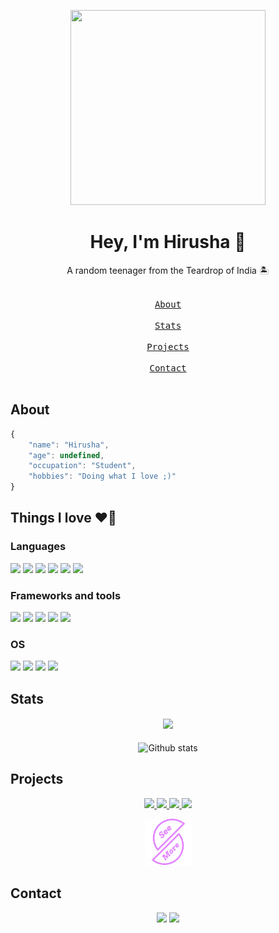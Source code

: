 <!-- Header & Description -->
<p align="center">
    <img src="https://avatars.githubusercontent.com/u/77770753" width=312 height=312/>
    <br>
    <h1 align="center">Hey, I'm Hirusha 👋</h1>
</p>
<p align="center">A random teenager from the Teardrop of India 🏝️</p>


<!-- Nav buttons -->
<p align="center">
    <kbd> <br> <a href="#about">About</a> <br> </kbd>
    <kbd> <br> <a href="#stats">Stats</a> <br> </kbd>
    <kbd> <br> <a href="#projects">Projects</a> <br> </kbd>
    <kbd> <br> <a href="#contact">Contact</a> <br> </kbd>
</p>


<!-- About section -->

## About

```js
{
    "name": "Hirusha",
    "age": undefined,
    "occupation": "Student",
    "hobbies": "Doing what I love ;)"
}
```

## Things I love ❤️‍🔥

<h3>Languages</h3>
<p>
    <img src="https://img.shields.io/badge/Python-14354C?style=for-the-badge&logo=python&logoColor=white" />
    <img src="https://img.shields.io/badge/JavaScript-323330?style=for-the-badge&logo=javascript&logoColor=F0DB4F" />
    <img src="https://img.shields.io/badge/Dart-152030?style=for-the-badge&logo=dart&logoColor=32A4C6" />
    <img src="https://img.shields.io/badge/Bash-282a36.svg?style=for-the-badge&logo=gnubash&logoColor=white" />
    <img src="https://img.shields.io/badge/HTML5-E34F26?style=for-the-badge&logo=html5&logoColor=white" />
    <img src="https://img.shields.io/badge/CSS3-1572B6?style=for-the-badge&logo=css3&logoColor=white" />
</p>

<h3>Frameworks and tools</h3>
<p>
    <img src="https://img.shields.io/badge/FastAPI-009485?style=for-the-badge&logo=fastapi&logoColor=white" />
    <img src="https://img.shields.io/badge/Svelte-F66B0E?style=for-the-badge&logo=svelte&logoColor=white" />
    <img src="https://img.shields.io/badge/Nuxt-001E26?style=for-the-badge&logo=nuxt.js&logoColor=white" />
    <img src="https://img.shields.io/badge/Git-f14e32?style=for-the-badge&logo=git&logoColor=white" />
    <img src="https://img.shields.io/badge/Docker-0db7ed?style=for-the-badge&logo=docker&logoColor=white" />
</p>

<h3>OS</h3>
<p>
    <img src="https://img.shields.io/badge/Arch_Linux-1793D1?style=for-the-badge&logo=arch-linux&logoColor=white" />
    <img src="https://img.shields.io/badge/Zorin-0078D6?style=for-the-badge&logo=zorin&logoColor=white" />
    <img src="https://img.shields.io/badge/Android-3DDC84?style=for-the-badge&logo=android&logoColor=white" />
    <img src="https://img.shields.io/badge/Windows-00a2ed?style=for-the-badge&logo=windows&logoColor=white" />
</p>


<!-- Stats section -->
## Stats

<h4 align="center">
  <img src="https://komarev.com/ghpvc/?username=Itz-fork&style=for-the-badge&color=E384FF">
</h4>

<p align="center">
  <img src="https://github-readme-stats.vercel.app/api?username=Itz-fork&show_icons=true&theme=tokyonight" alt="Github stats"></img>
</p>


<!-- Projects section -->
## Projects

<p align="center">
    <a href="https://github.com/Itz-fork/Mega.nz-Bot">
        <img src="https://github-readme-stats.vercel.app/api/pin/?username=Itz-fork&repo=Mega.nz-Bot&cache_seconds=86400&theme=gotham">
    </a>
    <a href="https://github.com/Itz-fork/Unzipper-Bot">
        <img src="https://github-readme-stats.vercel.app/api/pin/?username=Itz-fork&repo=Unzipper-Bot&cache_seconds=86400&theme=gotham">
    </a>
    <a href="https://github.com/Itz-fork/py-trans">
        <img src="https://github-readme-stats.vercel.app/api/pin/?username=Itz-fork&repo=py-trans&cache_seconds=86400&theme=gotham">
    </a>
    <a href="https://github.com/Itz-fork/Fake-agent">
        <img src="https://github-readme-stats.vercel.app/api/pin/?username=Itz-fork&repo=Fake-agent&cache_seconds=86400&theme=gotham">
    </a>
</p>

<p align="center">
    <a href="https://github.com/Itz-fork?tab=repositories&q=&type=&language=&sort=stargazers">
        <img src="data/see-more.png" width="75" height="auto">
    </a>
</p>


<!-- Contact section -->
## Contact

<p align="center">
  <a href="https://t.me/Bruh_0x"><img src="https://img.shields.io/badge/Telegram-8FBDD3?style=for-the-badge&logo=telegram&logoColor=white"></a>
  <a href="mailto:git.itzfork@gmail.com"><img src="https://img.shields.io/badge/Gmail-CC704B?style=for-the-badge&logo=gmail&logoColor=white"></a>
</p>
